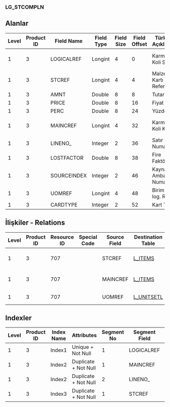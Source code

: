 ### LG_STCOMPLN

## Alanlar

**Level**|**Product ID**|**Field Name**|**Field Type**|**Field Size**|**Field Offset**|**Türkçe Açıklama**|**Expression**
-----|-----|-----|-----|-----|-----|-----|-----
1|3|LOGICALREF|Longint|4|0|Karma Koli Satırı|Mixed Case Line Logical Reference
1|3|STCREF|Longint|4|4|Malzeme Kartı Referansı|Item Card Reference
1|3|AMNT|Double|8|8|Tutar|Amount
1|3|PRICE|Double|8|16|Fiyat|Price
1|3|PERC|Double|8|24|Yüzde|Percentage
1|3|MAINCREF|Longint|4|32|Karma Koli Kartı|Mixed Case Card Reference
1|3|LINENO_|Integer|2|36|Satır Numarası|Line Number
1|3|LOSTFACTOR|Double|8|38|Fire Faktörü|Scrap Rate
1|3|SOURCEINDEX|Integer|2|46|Kaynak Ambar Numarası|Resource Warehouse Number
1|3|UOMREF|Longint|4|48|Birim seti log. Ref.|UNITSETL LOGICALREF
1|3|CARDTYPE|Integer|2|52|Kart Türü|Card Type

## İlişkiler - Relations

**Level**|**Product ID**|**Resource ID**|**Special Code**|**Source Field**|**Destination Table**|**Destination Field**|**Relation Type**|**Extra Condition**
-----|-----|-----|-----|-----|-----|-----|-----|-----
1|3|707||STCREF|[L_ITEMS](../LG_ITEMS "L_ITEMS")|LOGICALREF|one-to-many|
1|3|707||MAINCREF|[L_ITEMS](../LG_ITEMS "L_ITEMS")|LOGICALREF|one-to-many|
1|3|707||UOMREF|[L_UNITSETL](../LG_UNITSETL "L_UNITSETL")|LOGICALREF|one-to-one|

## Indexler

**Level**|**Product ID**|**Index Name**|**Attributes**|**Segment No**|**Segment Field**|**Sense**
-----|-----|-----|-----|-----|-----|-----
1|3|Index1|Unique + Not Null|1|LOGICALREF|Ascending
1|3|Index2|Duplicate + Not Null|1|MAINCREF|Ascending
1|3|Index2|Duplicate + Not Null|2|LINENO_|Ascending
1|3|Index3|Duplicate + Not Null|1|STCREF|Ascending
